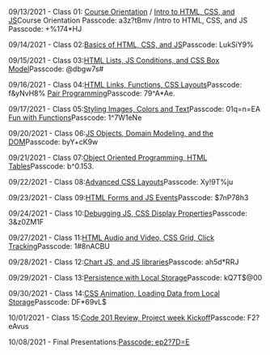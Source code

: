 09/13/2021 - Class 01: <a href = "https://zoom.us/rec/play/E0KtXSGJP572oNpbjMqEnyYTUGeLkDOaQWB9ueSuqwEaDVGsK7UPVV_RTeg0KrFjEjNDUOZe2Iz6PUJ9.-7fo9MC8QqvhSVz_?continueMode=true&_x_zm_rtaid=5yJ2-rWbSJ-hK5DTiyiGHQ.1639071847815.58fa5b784f549115f4a00997d5a0bf10&_x_zm_rhtaid=207">Course Orientation</a> / <a href = "https://zoom.us/rec/play/i6Fw1uh6qzUl56G4S64lCIwloNgTkdH2vQhzNL_DGY3m7Fkwab9qpczMGzzitQebLMZPmfljbKvyuUnE.qK9Azh3H1zKtVhEc?startTime=1631566802000&_x_zm_rtaid=5yJ2-rWbSJ-hK5DTiyiGHQ.1639071847815.58fa5b784f549115f4a00997d5a0bf10&_x_zm_rhtaid=207">Intro to HTML, CSS, and JS</a>Course Orientation Passcode: a3z?tBmv /Intro to HTML, CSS, and JS Passcode: +%174*HJ

09/14/2021 - Class 02:<a href = "https://zoom.us/rec/play/sKt1TV1G5Nob1XsmGdlcbz05WSsSbUme852Bi5hRKm7-Imhaa8VYg03jeNKUIebOV2fzmOokQcUh0V_a.YqQV97duPRSaCpx-?continueMode=true&_x_zm_rtaid=5yJ2-rWbSJ-hK5DTiyiGHQ.1639071847815.58fa5b784f549115f4a00997d5a0bf10&_x_zm_rhtaid=207">Basics of HTML, CSS, and JS</a>Passcode: LukSiY9%

09/15/2021 - Class 03:<a href = "https://zoom.us/rec/play/cunx3hDhxLdTrvJS53nCUSbXbAchbgj7vr0notEOcuQTbcWepg0C0aVtawghAS4Zf3H-cDlSC1ov_Zx4.ATRTSqVZyumraE1I?continueMode=true&_x_zm_rtaid=5yJ2-rWbSJ-hK5DTiyiGHQ.1639071847815.58fa5b784f549115f4a00997d5a0bf10&_x_zm_rhtaid=207">HTML Lists, JS Conditions, and CSS Box Model</a>Passcode: @dbgw7s#

09/16/2021 - Class 04:<a href = "https://zoom.us/rec/play/wVsv5PoRwRdaXDnju-kUresf9ZPdL52FyKIyaT4Sxz1HUpThCMfjOa3dl05chlzPQHKZBiSnowp3LB5i.AeFAC4KNWprI56xr?continueMode=true&_x_zm_rtaid=5yJ2-rWbSJ-hK5DTiyiGHQ.1639071847815.58fa5b784f549115f4a00997d5a0bf10&_x_zm_rhtaid=207">HTML Links, Functions, CSS Layouts</a>Passcode: f&yNvH8%
<a href = "https://zoom.us/rec/play/xqEaKNDZeKzj2TvMiZ5iDGIFp4K8iubfL5sXHoTcRXJLuO9w7hGBtqzzA43cIRimcLD5phdT1yxEoSw.wWw1ICRuIFFXddFS?continueMode=true&_x_zm_rtaid=5yJ2-rWbSJ-hK5DTiyiGHQ.1639071847815.58fa5b784f549115f4a00997d5a0bf10&_x_zm_rhtaid=207">Pair Programming</a>Passcode: 79^A*Ae.

09/17/2021 - Class 05:<a href = "https://zoom.us/rec/play/6VxnXGS6mmMe2gqDX3bLef4kykUBt-n1GezSm3EQ0Vva_i8rRjt9IsIEaXHcGTuqNAjRh-q8y0ECD3y0.gzgLDHpOVHluo1ed?continueMode=true&_x_zm_rtaid=5yJ2-rWbSJ-hK5DTiyiGHQ.1639071847815.58fa5b784f549115f4a00997d5a0bf10&_x_zm_rhtaid=207">Styling Images, Colors and Text</a>Passcode: 01q=n=EA
<a href = "https://zoom.us/rec/play/WjmADCoTjQ42277yAIQGL1cC-t17iVPurgGSoi9sLQBv1-XHE0xBUK2e5OMv7cGtIoc8AVuciDvz_bPr._DVYqP71PZX4KVy9?continueMode=true&_x_zm_rtaid=5yJ2-rWbSJ-hK5DTiyiGHQ.1639071847815.58fa5b784f549115f4a00997d5a0bf10&_x_zm_rhtaid=207">Fun with Functions</a>Passcode: 1^7W1eNe

09/20/2021 - Class 06:<a href = "https://zoom.us/rec/play/Gq6l7yFahGrpsfPpc1JVsb43efHvu9ms2iUZiTzCumbLm9bhxtBQ4KTj466LaVGwubzEsRgVqMst84PN.JBqLIw-SKox7S9I6?continueMode=true&_x_zm_rtaid=5yJ2-rWbSJ-hK5DTiyiGHQ.1639071847815.58fa5b784f549115f4a00997d5a0bf10&_x_zm_rhtaid=207">JS Objects, Domain Modeling, and the DOM</a>Passcode: byY+cK9w

09/21/2021 - Class 07:<a href = "https://zoom.us/rec/play/ubfvwHc2nnik_FGLRMz6ZmK2_fUTnvi0bdA1dMI_mHPaJ0ro3fiKxIVxn5Npc08-WsIJbpeNY7IZKJoK.2ZRxx5GbPO-OOXYk?continueMode=true&_x_zm_rtaid=5yJ2-rWbSJ-hK5DTiyiGHQ.1639071847815.58fa5b784f549115f4a00997d5a0bf10&_x_zm_rhtaid=207">Object Oriented Programming, HTML Tables</a>Passcode: b^0.153.

09/22/2021 - Class 08:<a href = "https://zoom.us/rec/play/r4cu1dlMEKpn8MC2pIL3_-Qh1IcUWCXNDCJPF7pTbVEXfb1j4QUYHgIb9414mC7_v-SPrOeWNyI4oYLu.Cansy7HXlrwLjZpk?continueMode=true&_x_zm_rtaid=5yJ2-rWbSJ-hK5DTiyiGHQ.1639071847815.58fa5b784f549115f4a00997d5a0bf10&_x_zm_rhtaid=207">Advanced CSS Layouts</a>Passcode: Xy!9T%ju

09/23/2021 - Class 09:<a href = "https://zoom.us/rec/play/kY5p-7hdVcJ_06u2pffj6rFFJDooRI4t37E02YQMfVJEr4Dfcp6JvXY58pkiQn9SYMkvtaDMHHp4tHTy.xLeWEX2o1bct826s?continueMode=true&_x_zm_rtaid=5yJ2-rWbSJ-hK5DTiyiGHQ.1639071847815.58fa5b784f549115f4a00997d5a0bf10&_x_zm_rhtaid=207">HTML Forms and JS Events</a>Passcode: $7nP78h3

09/24/2021 - Class 10:<a href = "https://zoom.us/rec/play/20vwSomR4UEFxiqe0MLcAIiB-g2Dhnt641o5_ML_zjg9kwa9QGewua9F7SaT7pdDoOLssQEOMBRJ9xnf.xzk5SQR9HMKnwsqz?continueMode=true&_x_zm_rtaid=5yJ2-rWbSJ-hK5DTiyiGHQ.1639071847815.58fa5b784f549115f4a00997d5a0bf10&_x_zm_rhtaid=207">Debugging JS, CSS Display Properties</a>Passcode: 3&z0ZM1F

09/27/2021 - Class 11:<a href = "https://zoom.us/rec/play/M90xUPnBvd8Gi1s082c0yBYSnPDhfTlKzIv11FirwGJIpl0EaW02sZYTmIuqiz7v6RSfsnYiyOlFf61w.o_q0TSu8g9v0x4L6?continueMode=true&_x_zm_rtaid=5yJ2-rWbSJ-hK5DTiyiGHQ.1639071847815.58fa5b784f549115f4a00997d5a0bf10&_x_zm_rhtaid=207">HTML Audio and Video, CSS Grid, Click Tracking</a>Passcode: 1#8nACBU

09/28/2021 - Class 12:<a href = "https://zoom.us/rec/play/vf8Y5rPMf2Rjh3RWMjMc4pCgBug7EP-xYIgKnoUuF0ioxg6jFl6os9zy56rMv1XdHGkVg2NJjRXpuJJY.iw3u_G0I42JREeS-?continueMode=true&_x_zm_rtaid=5yJ2-rWbSJ-hK5DTiyiGHQ.1639071847815.58fa5b784f549115f4a00997d5a0bf10&_x_zm_rhtaid=207">Chart JS, and JS libraries</a>Passcode: ah5d*RRJ

09/29/2021 - Class 13:<a href = "https://projects.invisionapp.com/freehand/document/kGtSPD0xs">Persistence with Local Storage</a>Passcode: kQ7T$@00

09/30/2021 - Class 14:<a href = "https://zoom.us/rec/play/cAFfr14UcPuQn6T5_FhZDFzrVVO1oar2YDdaoGN1wnEwD4Ks3Wj1AmqdeDxaYLVXP23XRZ6I6XfJjsyY.AbNDgRkUTUPMYJX2?continueMode=true&_x_zm_rtaid=5yJ2-rWbSJ-hK5DTiyiGHQ.1639071847815.58fa5b784f549115f4a00997d5a0bf10&_x_zm_rhtaid=207">CSS Animation, Loading Data from Local Storage</a>Passcode: DF*69vL$

10/01/2021 - Class 15:<a href = "https://zoom.us/rec/play/u29Ah5ZTRFUJAPzI8X9Ye72r-n6zjwrtmctY5HvOAMsK1uY4LoIzu2WNhdcIsDx6gtOtIX1VqsSzcF__.eF6OKPlUcHtfciuQ?continueMode=true&_x_zm_rtaid=5yJ2-rWbSJ-hK5DTiyiGHQ.1639071847815.58fa5b784f549115f4a00997d5a0bf10&_x_zm_rhtaid=207">Code 201 Review, Project week Kickoff</a>Passcode: F2?eAvus

10/08/2021 - Final Presentations:<a href = "https://zoom.us/rec/play/Y91qVYgI3uYmsG1wbvYQ-vo_hag8jS9pVPzdK-LtJNfhID92iODEM3OcToIXWbBUaUpFqzzXITXxNOV9.HTPQkcHR9IqSKtVL?continueMode=true&_x_zm_rtaid=5yJ2-rWbSJ-hK5DTiyiGHQ.1639071847815.58fa5b784f549115f4a00997d5a0bf10&_x_zm_rhtaid=207">Passcode: ep2?7D=E
